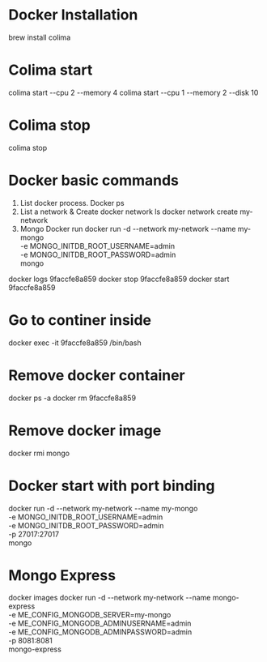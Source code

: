 # Docker Installation
brew install colima
# Colima start
colima start --cpu 2 --memory 4
colima start --cpu 1 --memory 2 --disk 10
# Colima stop
colima stop

# Docker basic commands
1. List docker process.
Docker ps
2. List a network & Create
docker network ls
docker network create my-network
3. Mongo Docker run
docker run -d --network my-network --name my-mongo \
	-e MONGO_INITDB_ROOT_USERNAME=admin \
	-e MONGO_INITDB_ROOT_PASSWORD=admin \
	mongo

docker logs 9faccfe8a859
docker stop 9faccfe8a859
docker start 9faccfe8a859
# Go to continer inside
docker exec -it 9faccfe8a859 /bin/bash
# Remove docker container
docker ps -a
docker rm 9faccfe8a859
# Remove docker image
docker rmi mongo
# Docker start with port binding
docker run -d --network my-network --name my-mongo \
	-e MONGO_INITDB_ROOT_USERNAME=admin \
	-e MONGO_INITDB_ROOT_PASSWORD=admin \
    -p 27017:27017 \
	mongo

# Mongo Express
docker images
docker run -d --network my-network --name mongo-express \
 -e ME_CONFIG_MONGODB_SERVER=my-mongo \
 -e ME_CONFIG_MONGODB_ADMINUSERNAME=admin \
 -e ME_CONFIG_MONGODB_ADMINPASSWORD=admin \
 -p 8081:8081 \
 mongo-express
